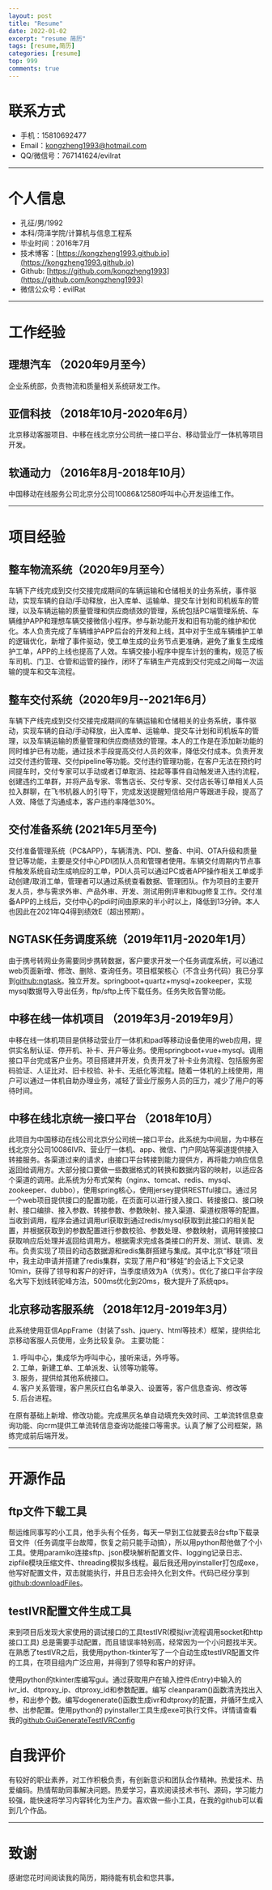 ```yaml
---
layout: post
title: "Resume"
date: 2022-01-02
excerpt: "resume 简历"
tags: [resume,简历]
categories: [resume]
top: 999
comments: true
---
```


# 联系方式

- 手机：15810692477
- Email：kongzheng1993@hotmail.com
- QQ/微信号：767141624/evilrat

---

# 个人信息

- 孔征/男/1992
- 本科/菏泽学院/计算机与信息工程系
- 毕业时间：2016年7月
- 技术博客：[https://kongzheng1993.github.io](https://kongzheng1993.github.io)
- Github: [https://github.com/kongzheng1993](https://github.com/kongzheng1993)
- 微信公众号：evilRat

---

# 工作经验

## 理想汽车  （2020年9月至今）

企业系统部，负责物流和质量相关系统研发工作。

## 亚信科技 （2018年10月-2020年6月）

北京移动客服项目、中移在线北京分公司统一接口平台、移动营业厅一体机等项目开发。

## 软通动力 （2016年8月-2018年10月）

中国移动在线服务公司北京分公司10086&12580呼叫中心开发运维工作。

---

# 项目经验

## 整车物流系统（2020年9月至今）

车辆下产线完成到交付交接完成期间的车辆运输和仓储相关的业务系统，事件驱动，实现车辆的自动/手动释放，出入库单、运输单、提交车计划和司机板车的管理，以及车辆运输的质量管理和供应商绩效的管理，系统包括PC端管理系统、车辆维护APP和理想车辆交接微信小程序。参与新功能开发和旧有功能的维护和优化。本人负责完成了车辆维护APP后台的开发和上线，其中对于生成车辆维护工单的逻辑优化，新增了事件驱动，使工单生成的业务节点更准确，避免了重复生成维护工单，APP的上线也提高了人效。车辆交接小程序中提车计划的重构，规范了板车司机、门卫、仓管和运管的操作，闭环了车辆生产完成到交付完成之间每一次运输的提车和交车流程。

## 整车交付系统（2020年9月--2021年6月）

车辆下产线完成到交付交接完成期间的车辆运输和仓储相关的业务系统，事件驱动，实现车辆的自动/手动释放，出入库单、运输单、提交车计划和司机板车的管理，以及车辆运输的质量管理和供应商绩效的管理。本人的工作是在添加新功能的同时维护已有功能，通过技术手段提高交付人员的效率，降低交付成本。负责开发过交付违约管理、交付pipeline等功能。交付违约管理功能，在客户无法在预约时间提车时，交付专家可以手动或者订单取消、挂起等事件自动触发进入违约流程，创建违约工单群，并将产品专家、零售店长、交付专家、交付店长等订单相关人员拉入群聊，在飞书机器人的引导下，完成发送提醒短信给用户等跟进手段，提高了人效、降低了沟通成本，客户违约率降低30%。

## 交付准备系统 (2021年5月至今)

交付准备管理系统（PC&APP），车辆清洗、PDI、整备、中间、OTA升级和质量登记等功能，主要是交付中心PDI团队人员和管理者使用。车辆交付周期内节点事件触发系统自动生成响应的工单，PDI人员可以通过PC或者APP操作相关工单或手动创建/取消工单，管理者可以通过系统查看数据、管理团队。作为项目的主要开发人员，参与需求外审、产品外审、开发、测试用例评审和bug修复工作。交付准备APP的上线后，交付中心的pdi时间由原来的半小时以上，降低到13分钟。本人也因此在2021年Q4得到绩效E（超出预期）。

## NGTASK任务调度系统（2019年11月-2020年1月）

由于携号转网业务需要同步携转数据，客户要求开发一个任务调度系统，可以通过web页面新增、修改、删除、查询任务。项目框架核心（不含业务代码）我已分享到[github:ngtask](https://github.com/kongzheng1993/ngtask)。独立开发。springboot+quartz+mysql+zookeeper，实现mysql数据导入导出任务，ftp/sftp上传下载任务。任务失败告警功能。

## 中移在线一体机项目 （2019年3月-2019年9月）

中移在线一体机项目是供移动营业厅一体机和pad等移动设备使用的web应用，提供实名制认证、停开机、补卡、开户等业务。使用springboot+vue+mysql。调用接口平台完成客户业务。项目搭建并开发，负责开发了补卡业务流程、包括服务密码验证、人证比对、旧卡校验、补卡、无纸化等流程。随着一体机的上线使用，用户可以通过一体机自助办理业务，减轻了营业厅服务人员的压力，减少了用户的等待时间。

## 中移在线北京统一接口平台 （2018年10月）

此项目为中国移动在线公司北京分公司统一接口平台。此系统为中间层，为中移在线北京分公司10086IVR、营业厅一体机、app、微信、门户网站等渠道提供接入转接服务。各渠道过来的请求，由接口平台转接到能力提供方，再将能力响应信息返回给调用方。大部分接口要做一些数据格式的转换和数据内容的映射，以适应各个渠道的调用。此系统为分布式架构（nginx、tomcat、redis、mysql、zookeeper、dubbo），使用spring核心，使用jersey提供RESTful接口。通过另一个web项目提供接口的配置功能，在页面可以进行接入接口、转接接口、接口映射、接口编排、接入参数、转接参数、参数映射、接入渠道、渠道权限等的配置。当收到调用，程序会通过调用url获取到通过redis/mysql获取到此接口的相关配置，并根据获取到的参数配置进行参数校验、参数处理、参数映射，调用转接接口获取响应后处理并返回给调用方。根据需求完成各类接口的开发、测试、联调、发布。负责实现了项目的动态数据源和redis集群搭建与集成。其中北京“移娃”项目中，我主动申请并搭建了redis集群，实现了用户和“移娃”的会话上下文记录10min，获得了领导和客户的好评，当季度绩效为A（优秀）。优化了接口平台字段名大写下划线转驼峰方法，500ms优化到20ms，极大提升了系统qps。

## 北京移动客服系统 （2018年12月-2019年3月）

此系统使用亚信AppFrame（封装了ssh、jquery、html等技术）框架，提供给北京移动客服人员使用，业务比较复杂。
主要功能：

1. 呼叫中心，集成华为呼叫中心，接听来话，外呼等。
2. 工单，新建工单、工单派发、认领等功能等。
3. 服务，提供给其他系统接口。
4. 客户关系管理，客户黑灰红白名单录入、设置等，客户信息查询、修改等
5. 后台进程。

在原有基础上新增、修改功能。完成黑灰名单自动填充失效时间、工单流转信息查询功能、向crm提供工单流转信息查询功能接口等需求。认真了解了公司框架，熟练完成前后端开发。

---

<!-- # 专业技能

&#x2B50;：了解，会用

&#x2B50;&#x2B50;：熟悉，框架看过一些源码，中间件知道原理，工具会使用主要功能

&#x2B50;&#x2B50;&#x2B50;：精通，框架看过大部分源码，中间件看过一些源码，工具会使用大部分功能 


## 编程语言

- Java: &#x2B50;&#x2B50;&#x2B50;
- SQL: &#x2B50;&#x2B50;&#x2B50;
- JavaScript: &#x2B50;&#x2B50;
- HTML: &#x2B50;&#x2B50;
- CSS: &#x2B50;&#x2B50;
- Python: &#x2B50;
- Shell: &#x2B50;

## 工具

- Maven: &#x2B50;&#x2B50;&#x2B50;
- Git: &#x2B50;&#x2B50;&#x2B50;
- SVN: &#x2B50;&#x2B50;&#x2B50;
- Element UI: &#x2B50;&#x2B50;&#x2B50;
- Ant: &#x2B50;
- Gradle: &#x2B50;

## 框架

- Spring: &#x2B50;&#x2B50;&#x2B50;
- Spring Cloud: &#x2B50;&#x2B50;
- MyBatis: &#x2B50;&#x2B50;&#x2B50;
- VUE: &#x2B50;&#x2B50;
- JUnit: &#x2B50;
- ASM: &#x2B50;
- Netty: &#x2B50;
- Dubbo: &#x2B50;

## 中间件

- MySQL: &#x2B50;&#x2B50;
- Oracle: &#x2B50;&#x2B50;
- RocketMQ: &#x2B50;
- Kafka: &#x2B50;
- Zookeeper: &#x2B50;
- Redis: &#x2B50;&#x2B50;
- Nginx: &#x2B50;

## 其他

- Docker：&#x2B50;
- K8S：&#x2B50;
- Jenkins：&#x2B50;
- Flink：&#x2B50;

--- -->

# 开源作品

## ftp文件下载工具

帮运维同事写的小工具，他手头有个任务，每天一早到工位就要去8台sftp下载录音文件（任务调度平台故障，恢复之前只能手动搞），所以用python帮他做了个小工具。使用paramiko连接sftp、json模块解析配置文件、logging记录日志、zipfile模块压缩文件、threading模拟多线程。最后我还用pyinstaller打包成exe，他写好配置文件，双击就能执行，并且日志会持久化到文件。代码已经分享到[github:downloadFiles](https://github.com/kongzheng1993/downloadFiles)。

## testIVR配置文件生成工具

来到项目后发现大家使用的调试接口的工具testIVR(模拟ivr流程调用socket和http接口工具) 总是需要手动配置，而且错误率特别高，经常因为一个小问题找半天。在熟悉了testIVR之后，我使用python-tkinter写了一个自动生成testIVR配置文件的工具，在项目组内广泛应用，并得到了领导和客户的好评。

使用python的tkinter库编写gui。通过获取用户在输入控件(Entry)中输入的ivr_id、dtproxy_ip、dtproxy_id和参数配置。编写 cleanparam()函数清洗找出入参，和出参个数。编写dogenerate()函数生成ivr和dtproxy的配置，并循环生成入参、出参配置。使用python的 pyinstaller工具生成exe可执行文件。详情请查看我的[github:GuiGenerateTestIVRConfig](https://github.com/kongzheng1993/GuiGenerateTestIVRConfig)

# 自我评价

有较好的职业素养，对工作积极负责，有创新意识和团队合作精神。热爱技术、热爱编码。热情帮助同事解决问题。热爱学习，喜欢阅读技术书刊、源码，学习能力较强，能快速将学习内容转化为生产力。喜欢做一些小工具，在我的github可以看到几个作品。

---

# 致谢

感谢您花时间阅读我的简历，期待能有机会和您共事。
